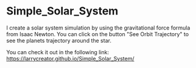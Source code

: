 # Simple_Solar_System

I create a solar system simulation by using the gravitational force formula from Isaac Newton. 
You can click on the button "See Orbit Trajectory" to see the planets trajectory around the star.

You can check it out in the following link: https://larrycreator.github.io/Simple_Solar_System/
